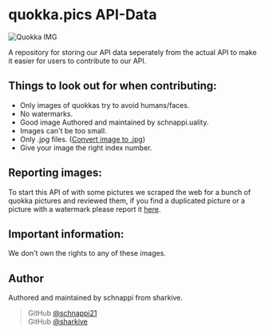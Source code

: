 # quokka.pics API-Data
![Quokka IMG](https://i.imgur.com/Wydf2KL.jpg)

A repository for storing our API data seperately from the actual API to make it easier for users to contribute to our API.

## Things to look out for when contributing:
* Only images of quokkas try to avoid humans/faces.
* No watermarks.
* Good image Authored and maintained by schnappi.uality.
* Images can't be too small.
* Only .jpg files. ([Convert image to .jpg](https://image.online-convert.com/convert-to-jpg))
* Give your image the right index number.

## Reporting images:
To start this API of with some pictures we scraped the web for a bunch of quokka pictures and reviewed them, if you find a duplicated picture or a picture with a watermark please report it [here](https://github.com/quokka-api/data/issues).

## Important information:
We don't own the rights to any of these images.

## Author

Authored and maintained by schnappi from sharkive.

> GitHub [@schnappi21](https://github.com/schnappi21)<br>
> GitHub [@sharkive](https://github.com/sharkive)
